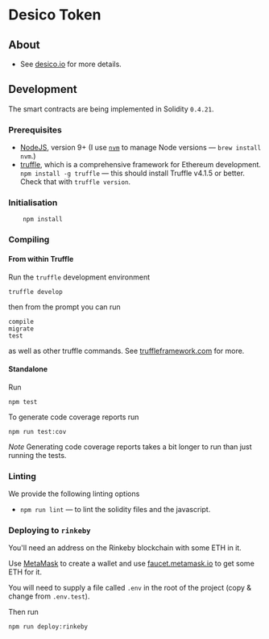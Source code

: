 # Desico Token

## About

* See [desico.io](https://www.desico.io) for more details.

## Development

The smart contracts are being implemented in Solidity `0.4.21`.

### Prerequisites

* [NodeJS](htps://nodejs.org), version 9+ (I use [`nvm`](https://github.com/creationix/nvm) to manage Node versions — `brew install nvm`.)
* [truffle](http://truffleframework.com/), which is a comprehensive framework for Ethereum development. `npm install -g truffle` — this should install Truffle v4.1.5 or better.  Check that with `truffle version`.


### Initialisation

        npm install

### Compiling

#### From within Truffle

Run the `truffle` development environment

    truffle develop

then from the prompt you can run

    compile
    migrate
    test

as well as other truffle commands. See [truffleframework.com](http://truffleframework.com) for more.

#### Standalone

Run

    npm test

To generate code coverage reports run

    npm run test:cov

*Note* Generating code coverage reports takes a bit longer to run than just running the tests.

### Linting

We provide the following linting options

* `npm run lint` — to lint the solidity files and the javascript.

### Deploying to `rinkeby`

You'll need an address on the Rinkeby blockchain with some ETH in it.

Use [MetaMask](https://metamask.io) to create a wallet and use [faucet.metamask.io](https://faucet.metamask.io/) to get some ETH for it.

You will need to supply a file called `.env` in the root of the project (copy & change from `.env.test`).

Then run

    npm run deploy:rinkeby